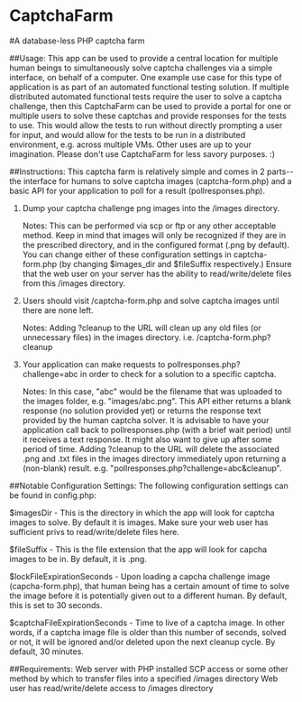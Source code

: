 CaptchaFarm
===========

#A database-less PHP captcha farm

##Usage:
This app can be used to provide a central location for multiple human beings to simultaneously solve captcha challenges via a simple interface, on behalf of a computer. One example use case for this type of application is as part of an automated functional testing solution. If multiple distributed automated functional tests require the user to solve a captcha challenge, then this CaptchaFarm can be used to provide a portal for one or multiple users to solve these captchas and provide responses for the tests to use. This would allow the tests to run without directly prompting a user for input, and would allow for the tests to be run in a distributed environment, e.g. across multiple VMs. Other uses are up to your imagination. 
Please don't use CaptchaFarm for less savory purposes. :)

##Instructions:
This captcha farm is relatively simple and comes in 2 parts-- the interface for humans to solve captcha images (captcha-form.php) and a basic API for your application to poll for a result (pollresponses.php).

1. Dump your captcha challenge png images into the /images directory. 

	Notes: This can be performed via scp or ftp or any other acceptable method. Keep in mind that images will only be recognized if they are in the prescribed directory, and in the configured format (.png by default). You can change either of these configuration settings in captcha-form.php (by changing $images_dir and $fileSuffix respectively.) Ensure that the web user on your server has the ability to read/write/delete files from this /images directory.

2. Users should visit /captcha-form.php and solve captcha images until there are none left.

	Notes: Adding ?cleanup to the URL will clean up any old files (or unnecessary files) in the images directory. i.e. /captcha-form.php?cleanup

3. Your application can make requests to pollresponses.php?challenge=abc in order to check for a solution to a specific captcha. 

	Notes: In this case, "abc" would be the filename that was uploaded to the images folder, e.g. "images/abc.png". This API either returns a blank response (no solution provided yet) or returns the response text provided by the human captcha solver. It is advisable to have your application call back to pollresponses.php (with a brief wait period) until it receives a text response. It might also want to give up after some period of time. Adding ?cleanup to the URL will delete the associated .png and .txt files in the images directory immediately upon returning a (non-blank) result. e.g. "pollresponses.php?challenge=abc&cleanup". 
	
##Notable Configuration Settings:
The following configuration settings can be found in config.php:

$imagesDir - This is the directory in which the app will look for captcha images to solve. By default it is images. Make sure your web user has sufficient privs to read/write/delete files here.

$fileSuffix - This is the file extension that the app will look for capcha images to be in. By default, it is .png.

$lockFileExpirationSeconds - Upon loading a capcha challenge image (capcha-form.php), that human being has a certain amount of time to solve the image before it is potentially given out to a different human. By default, this is set to 30 seconds.

$captchaFileExpirationSeconds - Time to live of a captcha image. In other words, if a captcha image file is older than this number of seconds, solved or not, it will be ignored and/or deleted upon the next cleanup cycle. By default, 30 minutes.

##Requirements:
Web server with PHP installed
SCP access or some other method by which to transfer files into a specified /images directory
Web user has read/write/delete access to /images directory
